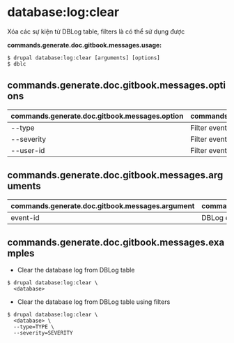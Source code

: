 # database:log:clear
Xóa các sự kiện từ DBLog table, filters là có thể sử dụng được

**commands.generate.doc.gitbook.messages.usage:**
```
$ drupal database:log:clear [arguments] [options]
$ dblc  
```

## commands.generate.doc.gitbook.messages.options
commands.generate.doc.gitbook.messages.option | commands.generate.doc.gitbook.messages.details
-------|-------------
--type | Filter events by a specific type
--severity | Filter events by a specific level of severity
--user-id | Filter events by a specific user id

## commands.generate.doc.gitbook.messages.arguments
commands.generate.doc.gitbook.messages.argument | commands.generate.doc.gitbook.messages.details
---------|-------------
event-id | DBLog event ID

## commands.generate.doc.gitbook.messages.examples
* Clear the database log from DBLog table
```
$ drupal database:log:clear \
  <database>
```
* Clear the database log from DBLog table using filters
```
$ drupal database:log:clear \
  <database> \
  --type=TYPE \
  --severity=SEVERITY
```
